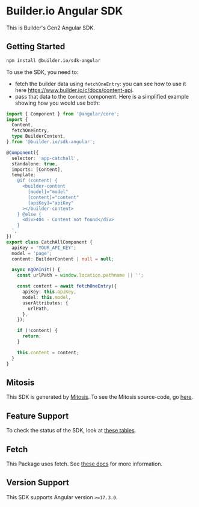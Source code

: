 # Builder.io Angular SDK

This is Builder's Gen2 Angular SDK.

## Getting Started

```bash
npm install @builder.io/sdk-angular
```

To use the SDK, you need to:

- fetch the builder data using `fetchOneEntry`: you can see how to use it here https://www.builder.io/c/docs/content-api.
- pass that data to the `Content` component. Here is a simplified example showing how you would use both:

```ts
import { Component } from '@angular/core';
import {
  Content,
  fetchOneEntry,
  type BuilderContent,
} from '@builder.io/sdk-angular';

@Component({
  selector: 'app-catchall',
  standalone: true,
  imports: [Content],
  template: `
    @if (content) {
      <builder-content
        [model]="model"
        [content]="content"
        [apiKey]="apiKey"
      ></builder-content>
    } @else {
      <div>404 - Content not found</div>
    }
  `,
})
export class CatchAllComponent {
  apiKey = 'YOUR_API_KEY';
  model = 'page';
  content: BuilderContent | null = null;

  async ngOnInit() {
    const urlPath = window.location.pathname || '';

    const content = await fetchOneEntry({
      apiKey: this.apiKey,
      model: this.model,
      userAttributes: {
        urlPath,
      },
    });

    if (!content) {
      return;
    }

    this.content = content;
  }
}
```

## Mitosis

This SDK is generated by [Mitosis](https://github.com/BuilderIO/mitosis). To see the Mitosis source-code, go [here](../../).

## Feature Support

To check the status of the SDK, look at [these tables](../../README.md#feature-implementation).

## Fetch

This Package uses fetch. See [these docs](https://github.com/BuilderIO/this-package-uses-fetch/blob/main/README.md) for more information.

## Version Support

This SDK supports Angular version `>=17.3.0`.
